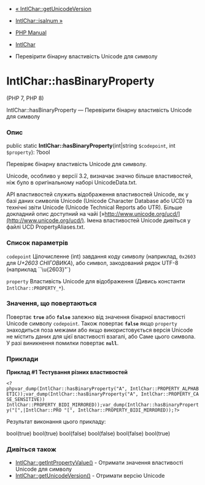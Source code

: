 - [« IntlChar::getUnicodeVersion](intlchar.getunicodeversion.md)
- [IntlChar::isalnum »](intlchar.isalnum.md)

- [PHP Manual](index.md)
- [IntlChar](class.intlchar.md)
- Перевірити бінарну властивість Unicode для символу

# IntlChar::hasBinaryProperty

(PHP 7, PHP 8)

IntlChar::hasBinaryProperty — Перевірити бінарну властивість Unicode для
символу

### Опис

public static **IntlChar::hasBinaryProperty**(int\|string `$codepoint`,
int `$property`): ?bool

Перевіряє бінарну властивість Unicode для символу.

Unicode, особливо у версії 3.2, визначає значно більше властивостей, ніж
було в оригінальному наборі UnicodeData.txt.

API властивостей служить відображення властивостей Unicode, як у базі
даних символів Unicode (Unicode Character Database або UCD) та
технічні звіти Unicode (Unicode Technical Reports або UTR). Більше
докладний опис доступний на чайі
[»http://www.unicode.org/ucd/](http://www.unicode.org/ucd/). Імена
властивостей Unicode дивіться у файлі UCD PropertyAliases.txt.

### Список параметрів

`codepoint`
Цілочисленне (int) завдання коду символу (наприклад, `0x2603` для *U+2603
СНІГОВИКА*), або символ, закодований рядок UTF-8 (наприклад
``\u{2603}"`)

`property`
Властивість Unicode для відображення (Дивись константи
`IntlChar::PROPERTY_*`).

### Значення, що повертаються

Повертає **`true`** або **`false`** залежно від значення
бінарної властивості Unicode символу `codepoint`. Також повертає
**`false`** якщо `property` знаходиться поза межами або якщо використовується
версія Unicode не містить даних для цієї властивості взагалі, або
Саме цього символа. У разі виникнення помилки повертає
**`null`**.

### Приклади

**Приклад #1 Тестування різних властивостей**

` <?phpvar_dump(IntlChar::hasBinaryProperty("A", IntlChar::PROPERTY_ALPHABETIC));var_dump(IntlChar::hasBinaryProperty("A", IntlChar::PROPERTY_CASE_SENSITIVE)) IntlChar::PROPERTY_BIDI_MIRRORED));var_dump(IntlChar::hasBinaryProperty("[",|IntlChar::PRO "[", IntlChar::PROPERTY_BIDI_MIRRORED));?> `

Результат виконання цього прикладу:

bool(true)
bool(true)
bool(false)
bool(false)
bool(false)
bool(true)

### Дивіться також

- [IntlChar::getIntPropertyValue()](intlchar.getintpropertyvalue.md) -
Отримати значення властивості Unicode для символу
- [IntlChar::getUnicodeVersion()](intlchar.getunicodeversion.md) -
Отримати версію Unicode
